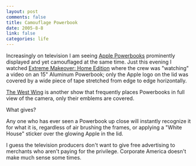 ```yaml
--- 
layout: post
comments: false
title: Camouflage Powerbook
date: 2005-8-8
link: false
categories: life
---
```

Increasingly on television I am seeing <a href="http://www.apple.com/powerbook/" title="Apple Powerbooks">Apple Powerbooks</a> prominently displayed and yet camouflaged at the same time. Just this evening I watched <a href="http://abc.go.com/primetime/xtremehome/index.html" title="Extreme Makeover: Home Edition">Extreme Makeover: Home Edition</a> where the crew was "watching" a video on an 15" Aluminum Powerbook; only the Apple logo on the lid was covered by a wide piece of tape stretched from edge to edge horizontally.

<a href="http://www.nbc.com/The_West_Wing/index.html" title="The West Wing">The West Wing</a> is another show that frequently places Powerbooks in full view of the camera, only their emblems are covered.

What gives?

Any one who has ever seen a Powerbook up close will instantly recognize it for what it is, regardless of air brushing the frames, or applying a "White House" sticker over the glowing Apple in the lid.

I guess the television producers don't want to give free advertising to merchants who aren't paying for the privilege. Corporate America doesn't make much sense some times.
